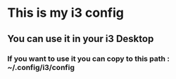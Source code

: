 # This is my i3 config

## You can use it in your i3 Desktop 

### If you want to use it you can copy to this path : ~/.config/i3/config
